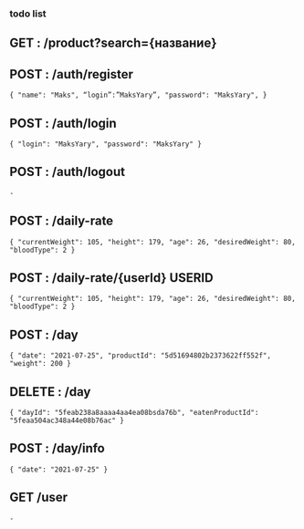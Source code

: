 ### todo list

## GET : /product?search={название}

## POST : /auth/register

`{ "name": "Maks", “login”:”MaksYary”, "password": "MaksYary", }`

## POST : /auth/login

`{ "login": "MaksYary", "password": "MaksYary" }`

## POST : /auth/logout

`-`

## POST : /daily-rate

`{ "currentWeight": 105, "height": 179, "age": 26, "desiredWeight": 80, "bloodType": 2 }`

## POST : /daily-rate/{userId} USERID

`{ "currentWeight": 105, "height": 179, "age": 26, "desiredWeight": 80, "bloodType": 2 }`

## POST : /day

`{ "date": "2021-07-25", "productId": "5d51694802b2373622ff552f", "weight": 200 }`

## DELETE : /day

`{ "dayId": "5feab238a8aaaa4aa4ea08bsda76b", "eatenProductId": "5feaa504ac348a44e08b76ac" }`

## POST : /day/info

`{ "date": "2021-07-25" }`

## GET /user

`-`
